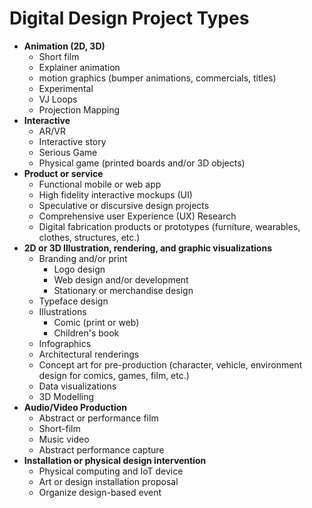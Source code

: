 # Digital Design Project Types

* **Animation \(2D, 3D\)**
  * Short film
  * Explainer animation
  * motion graphics \(bumper animations, commercials, titles)
  * Experimental
  * VJ Loops
  * Projection Mapping
* **Interactive**
  * AR/VR
  * Interactive story
  * Serious Game
  * Physical game \(printed boards and/or 3D objects\)
* **Product or service**
  * Functional mobile or web app
  * High fidelity interactive mockups \(UI\)
  * Speculative or discursive design projects
  * Comprehensive user Experience \(UX\) Research
  * Digital fabrication products or prototypes \(furniture, wearables, clothes, structures, etc.\) 
* **2D or 3D Illustration, rendering, and graphic visualizations**
  * Branding and/or print
    * Logo design
    * Web design and/or development
    * Stationary or merchandise design
  * Typeface design
  * Illustrations
    * Comic \(print or web\)
    * Children's book
  * Infographics
  * Architectural renderings
  * Concept art for pre-production \(character, vehicle, environment design for comics, games, film, etc.\)
  * Data visualizations
  * 3D Modelling
* **Audio/Video Production**
  * Abstract or performance film
  * Short-film
  * Music video
  * Abstract performance capture
* **Installation or physical design intervention**
  * Physical computing and IoT device
  * Art or design installation proposal
  * Organize design-based event



